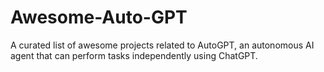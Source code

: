 # Awesome-Auto-GPT
A curated list of awesome projects related to AutoGPT, an autonomous AI agent that can perform tasks independently using ChatGPT.
